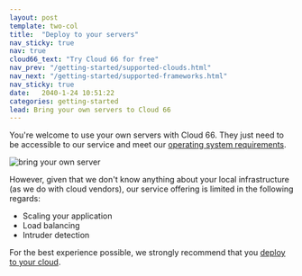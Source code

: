 ```yaml
---
layout: post
template: two-col
title:  "Deploy to your servers"
nav_sticky: true
nav: true
cloud66_text: "Try Cloud 66 for free"
nav_prev: "/getting-started/supported-clouds.html"
nav_next: "/getting-started/supported-frameworks.html"
nav_sticky: true
date:   2040-1-24 10:51:22
categories: getting-started
lead: Bring your own servers to Cloud 66
---
```


You're welcome to use your own servers with Cloud 66. They just need to be accessible to our service and meet our [operating system requirements](/stacks/operating-system-information.html).

![bring your own server](http://cdn.cloud66.com/images/help/byos.png)

However, given that we don't know anything about your local infrastructure (as we do with cloud vendors), our service offering is limited in the following regards:

- Scaling your application
- Load balancing
- Intruder detection

For the best experience possible, we strongly recommend that you [deploy to your cloud](/getting-started/supported-clouds.html).


